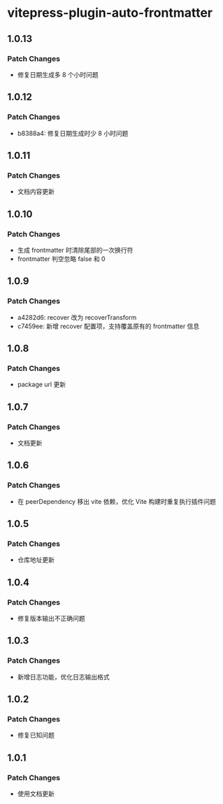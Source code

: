 # vitepress-plugin-auto-frontmatter

## 1.0.13

### Patch Changes

- 修复日期生成多 8 个小时问题

## 1.0.12

### Patch Changes

- b8388a4: 修复日期生成时少 8 小时问题

## 1.0.11

### Patch Changes

- 文档内容更新

## 1.0.10

### Patch Changes

- 生成 frontmatter 时清除尾部的一次换行符
- frontmatter 判空忽略 false 和 0

## 1.0.9

### Patch Changes

- a4282d6: recover 改为 recoverTransform
- c7459ee: 新增 recover 配置项，支持覆盖原有的 frontmatter 信息

## 1.0.8

### Patch Changes

- package url 更新

## 1.0.7

### Patch Changes

- 文档更新

## 1.0.6

### Patch Changes

- 在 peerDependency 移出 vite 依赖，优化 Vite 构建时重复执行插件问题

## 1.0.5

### Patch Changes

- 仓库地址更新

## 1.0.4

### Patch Changes

- 修复版本输出不正确问题

## 1.0.3

### Patch Changes

- 新增日志功能，优化日志输出格式

## 1.0.2

### Patch Changes

- 修复已知问题

## 1.0.1

### Patch Changes

- 使用文档更新
